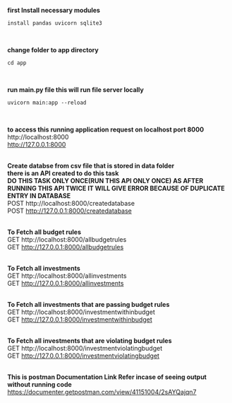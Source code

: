 **first Install necessary modules**<br/>
```
install pandas uvicorn sqlite3
```
<br/>
  
**change folder to app directory**<br/>
```
cd app
```
<br/>

**run main.py file this will run file server locally**<br/>
```
uvicorn main:app --reload
```
<br/>

**to access this running application request on localhost port 8000**<br/>
http://localhost:8000<br/>
http://127.0.0.1:8000<br/><br/>

**Create databse from csv file that is stored in data folder<br/>
there is an API created to do this task<br/>
DO THIS TASK ONLY ONCE(RUN THIS API ONLY ONCE) AS AFTER RUNNING THIS API TWICE IT WILL GIVE ERROR BECAUSE OF DUPLICATE ENTRY IN DATABASE**<br/>
POST http://localhost:8000/createdatabase <br/>
POST http://127.0.0.1:8000/createdatabase<br/><br/>

**To Fetch all budget rules**<br/>
GET http://localhost:8000/allbudgetrules<br/>
GET http://127.0.0.1:8000/allbudgetrules<br/><br/>

**To Fetch all investments**<br/>
GET http://localhost:8000/allinvestments<br/>
GET http://127.0.0.1:8000/allinvestments<br/><br/>

**To Fetch all investments that are passing budget rules**<br/>
GET http://localhost:8000/investmentwithinbudget<br/>
GET http://127.0.0.1:8000/investmentwithinbudget<br/><br/>

**To Fetch all investments that are violating budget rules**<br/>
GET http://localhost:8000/investmentviolatingbudget<br/>
GET http://127.0.0.1:8000/investmentviolatingbudget<br/><br/>


**This is postman Documentation Link Refer incase of seeing output without running code**<br/>
https://documenter.getpostman.com/view/41151004/2sAYQajqn7<br/>
